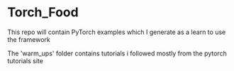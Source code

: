 # Torch_Food
This repo will contain PyTorch examples which I generate as a learn to use the framework

The 'warm_ups' folder contains tutorials i followed mostly from the pytorch tutorials site  
